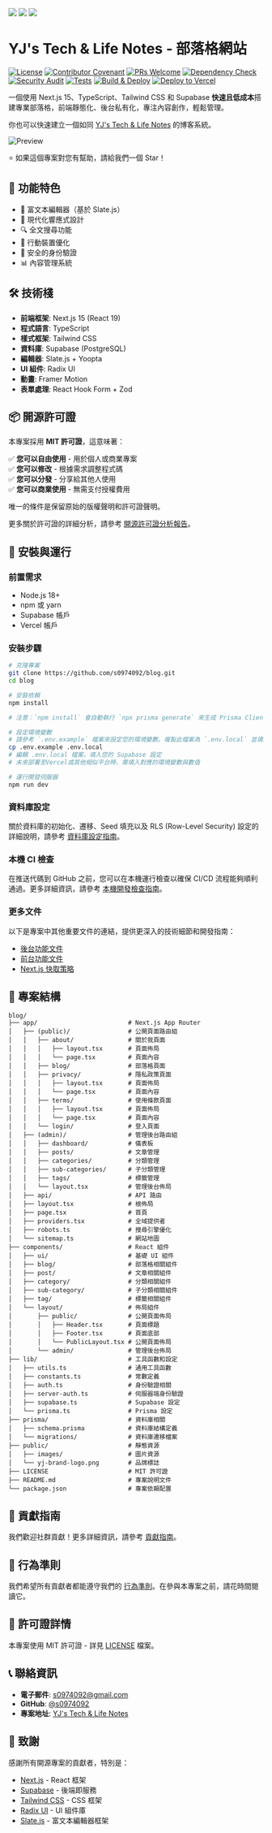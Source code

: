 [<img src="https://img.shields.io/badge/English-blue" />](./README.md) [<img src="https://img.shields.io/badge/繁體中文-blue" />](./README.zh-TW.md) [<img src="https://img.shields.io/badge/简体中文-blue" />](./README.zh-CN.md)

# YJ's Tech & Life Notes - 部落格網站

[![License](https://img.shields.io/badge/License-MIT-green.svg)](LICENSE)
[![Contributor Covenant](https://img.shields.io/badge/Contributor%20Covenant-2.1-4baaaa.svg)](CODE_OF_CONDUCT.zh-TW.md)
[![PRs Welcome](https://img.shields.io/badge/PRs-welcome-brightgreen.svg?style=flat-square)](CONTRIBUTING.zh-TW.md)
[![Dependency Check](https://github.com/s0974092/blog/actions/workflows/dependency-check.yml/badge.svg)](https://github.com/s0974092/blog/actions/workflows/dependency-check.yml)
[![Security Audit](https://github.com/s0974092/blog/actions/workflows/security.yml/badge.svg)](https://github.com/s0974092/blog/actions/workflows/security.yml)
[![Tests](https://github.com/s0974092/blog/actions/workflows/tests.yml/badge.svg)](https://github.com/s0974092/blog/actions/workflows/tests.yml)
[![Build & Deploy](https://github.com/s0974092/blog/actions/workflows/ci.yml/badge.svg)](https://github.com/s0974092/blog/actions/workflows/ci.yml)
[![Deploy to Vercel](https://img.shields.io/badge/deploy%20to-Vercel-black.svg)](https://yj-jason-blog.vercel.app)

一個使用 Next.js 15、TypeScript、Tailwind CSS 和 Supabase **快速且低成本**搭建專業部落格，前端靜態化、後台私有化，專注內容創作，輕鬆管理。

你也可以快速建立一個如同 [YJ's Tech & Life Notes](https://yj-jason-blog.vercel.app) 的博客系統。

![Preview](blog_screenshot.png)

⭐ 如果這個專案對您有幫助，請給我們一個 Star！

## 🚀 功能特色

- 📝 富文本編輯器（基於 Slate.js）
- 🎨 現代化響應式設計
- 🔍 全文搜尋功能
- 📱 行動裝置優化
- 🔐 安全的身份驗證
- 📊 內容管理系統

## 🛠️ 技術棧

- **前端框架**: Next.js 15 (React 19)
- **程式語言**: TypeScript
- **樣式框架**: Tailwind CSS
- **資料庫**: Supabase (PostgreSQL)
- **編輯器**: Slate.js + Yoopta
- **UI 組件**: Radix UI
- **動畫**: Framer Motion
- **表單處理**: React Hook Form + Zod

## 📦 開源許可證

本專案採用 **MIT 許可證**，這意味著：

✅ **您可以自由使用** - 用於個人或商業專案  
✅ **您可以修改** - 根據需求調整程式碼  
✅ **您可以分發** - 分享給其他人使用  
✅ **您可以商業使用** - 無需支付授權費用  

唯一的條件是保留原始的版權聲明和許可證聲明。

更多關於許可證的詳細分析，請參考 [開源許可證分析報告](docs/license_analysis.md)。


## 🔧 安裝與運行

### 前置需求

- Node.js 18+ 
- npm 或 yarn
- Supabase 帳戶
- Vercel 帳戶

### 安裝步驟

```bash
# 克隆專案
git clone https://github.com/s0974092/blog.git
cd blog

# 安裝依賴
npm install

# 注意：`npm install` 會自動執行 `npx prisma generate` 來生成 Prisma Client。若您手動修改了 `prisma/schema.prisma` 檔案，請記得執行 `npx prisma generate` 來更新 Client。

# 設定環境變數
# 請參考 `.env.example` 檔案來設定您的環境變數。複製此檔案為 `.env.local` 並填入您的設定。
cp .env.example .env.local
# 編輯 .env.local 檔案，填入您的 Supabase 設定
# 未來部署至Vercel或其他相似平台時，需填入對應的環境變數與數值

# 運行開發伺服器
npm run dev
```

### 資料庫設定

關於資料庫的初始化、遷移、Seed 填充以及 RLS (Row-Level Security) 設定的詳細說明，請參考 [資料庫設定指南](docs/database-setup-guide.md)。

### 本機 CI 檢查

在推送代碼到 GitHub 之前，您可以在本機運行檢查以確保 CI/CD 流程能夠順利通過。更多詳細資訊，請參考 [本機開發檢查指南](docs/local-dev-troubleshooting.md)。

### 更多文件

以下是專案中其他重要文件的連結，提供更深入的技術細節和開發指南：

*   [後台功能文件](docs/backend-features.md)
*   [前台功能文件](docs/frontend-features.md)
*   [Next.js 快取策略](docs/nextjs-caching-strategies.md)

## 📁 專案結構

```
blog/
├── app/                         # Next.js App Router
│   ├── (public)/                # 公開頁面路由組
│   │   ├── about/               # 關於我頁面
│   │   │   ├── layout.tsx       # 頁面佈局
│   │   │   └── page.tsx         # 頁面內容
│   │   ├── blog/                # 部落格頁面
│   │   ├── privacy/             # 隱私政策頁面
│   │   │   ├── layout.tsx       # 頁面佈局
│   │   │   └── page.tsx         # 頁面內容
│   │   ├── terms/               # 使用條款頁面
│   │   │   ├── layout.tsx       # 頁面佈局
│   │   │   └── page.tsx         # 頁面內容
│   │   └── login/               # 登入頁面
│   ├── (admin)/                 # 管理後台路由組
│   │   ├── dashboard/           # 儀表板
│   │   ├── posts/               # 文章管理
│   │   ├── categories/          # 分類管理
│   │   ├── sub-categories/      # 子分類管理
│   │   ├── tags/                # 標籤管理
│   │   └── layout.tsx           # 管理後台佈局
│   ├── api/                     # API 路由
│   ├── layout.tsx               # 根佈局
│   ├── page.tsx                 # 首頁
│   ├── providers.tsx            # 全域提供者
│   ├── robots.ts                # 搜尋引擎優化
│   └── sitemap.ts               # 網站地圖
├── components/                  # React 組件
│   ├── ui/                      # 基礎 UI 組件
│   ├── blog/                    # 部落格相關組件
│   ├── post/                    # 文章相關組件
│   ├── category/                # 分類相關組件
│   ├── sub-category/            # 子分類相關組件
│   ├── tag/                     # 標籤相關組件
│   └── layout/                  # 佈局組件
│       ├── public/              # 公開頁面佈局
│       │   ├── Header.tsx       # 頁面標題
│       │   ├── Footer.tsx       # 頁面底部
│       │   └── PublicLayout.tsx # 公開頁面佈局
│       └── admin/               # 管理後台佈局
├── lib/                         # 工具函數和設定
│   ├── utils.ts                 # 通用工具函數
│   ├── constants.ts             # 常數定義
│   ├── auth.ts                  # 身份驗證相關
│   ├── server-auth.ts           # 伺服器端身份驗證
│   ├── supabase.ts              # Supabase 設定
│   └── prisma.ts                # Prisma 設定
├── prisma/                      # 資料庫相關
│   ├── schema.prisma            # 資料庫結構定義
│   └── migrations/              # 資料庫遷移檔案
├── public/                      # 靜態資源
│   ├── images/                  # 圖片資源
│   └── yj-brand-logo.png        # 品牌標誌
├── LICENSE                      # MIT 許可證
├── README.md                    # 專案說明文件
└── package.json                 # 專案依賴配置
```

## 🤝 貢獻指南

我們歡迎社群貢獻！更多詳細資訊，請參考 [貢獻指南](CONTRIBUTING.zh-TW.md)。

## 📜 行為準則

我們希望所有貢獻者都能遵守我們的 [行為準則](CODE_OF_CONDUCT.zh-TW.md)。在參與本專案之前，請花時間閱讀它。

## 📄 許可證詳情

本專案使用 MIT 許可證 - 詳見 [LICENSE](LICENSE) 檔案。

## 📞 聯絡資訊

- **電子郵件**: s0974092@gmail.com
- **GitHub**: [@s0974092](https://github.com/s0974092)
- **專案地址**: [YJ's Tech & Life Notes](https://github.com/s0974092/blog)

## 🙏 致謝

感謝所有開源專案的貢獻者，特別是：

- [Next.js](https://nextjs.org/) - React 框架
- [Supabase](https://supabase.com/) - 後端即服務
- [Tailwind CSS](https://tailwindcss.com/) - CSS 框架
- [Radix UI](https://www.radix-ui.com/) - UI 組件庫
- [Slate.js](https://docs.slatejs.org/) - 富文本編輯器框架